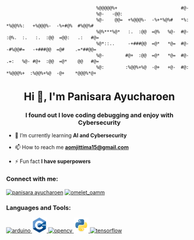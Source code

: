                                       %@@@@@%+                        #@-                                                                                                                                            
                                      %@-   -@@:                                                                                                                                 
                                      %@-    @@=  +%@@@%-  -%+*%@%#   *%:  *%@@%%:   +%@@@%-  -%+#@%  #%@@%#                                                                     
                                      %@%***%@*   :.  :@@  =@%   %@-  #@- :@%.  :.   :.  :@@  =@@:   .:   #@=                                                                    
                                      %@*::..     -+###@@  =@*   *@=  #@-  -#%@@#=   -+###@@  =@#    .=*##@@=                                                                    
                                      %@-        #@+  :@@  =@*   *@=  #@- .=:   %@- #@+  :@@  =@*    @@   #@=                                                                    
                                      %@:        :%@@%+%@  -@+   +@-  #@:  *%@@@%+  :%@@%+%@  -@+    *@@@%*@+
<h1 align="center">Hi 👋, I'm Panisara Ayucharoen</h1>
<h3 align="center">I found out I love coding debugging and enjoy with Cybersecurity</h3>

- 🌱 I’m currently learning **AI and Cybersecurity**

- 📫 How to reach me **aomjittima15@gmail.com**

- ⚡ Fun fact **I have superpowers**

<h3 align="left">Connect with me:</h3>
<p align="left">
<a href="https://fb.com/panisara ayucharoen" target="blank"><img align="center" src="https://raw.githubusercontent.com/rahuldkjain/github-profile-readme-generator/master/src/images/icons/Social/facebook.svg" alt="panisara ayucharoen" height="30" width="40" /></a>
<a href="https://instagram.com/omelet_oamm" target="blank"><img align="center" src="https://raw.githubusercontent.com/rahuldkjain/github-profile-readme-generator/master/src/images/icons/Social/instagram.svg" alt="omelet_oamm" height="30" width="40" /></a>
</p>

<h3 align="left">Languages and Tools:</h3>
<p align="left"> <a href="https://www.arduino.cc/" target="_blank" rel="noreferrer"> <img src="https://cdn.worldvectorlogo.com/logos/arduino-1.svg" alt="arduino" width="40" height="40"/> </a> <a href="https://www.w3schools.com/cpp/" target="_blank" rel="noreferrer"> <img src="https://raw.githubusercontent.com/devicons/devicon/master/icons/cplusplus/cplusplus-original.svg" alt="cplusplus" width="40" height="40"/> </a> <a href="https://opencv.org/" target="_blank" rel="noreferrer"> <img src="https://www.vectorlogo.zone/logos/opencv/opencv-icon.svg" alt="opencv" width="40" height="40"/> </a> <a href="https://www.python.org" target="_blank" rel="noreferrer"> <img src="https://raw.githubusercontent.com/devicons/devicon/master/icons/python/python-original.svg" alt="python" width="40" height="40"/> </a> <a href="https://www.tensorflow.org" target="_blank" rel="noreferrer"> <img src="https://www.vectorlogo.zone/logos/tensorflow/tensorflow-icon.svg" alt="tensorflow" width="40" height="40"/> </a> </p>
